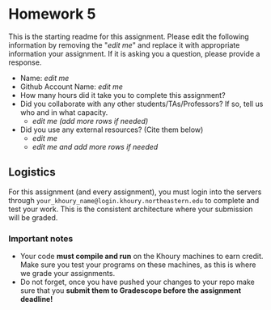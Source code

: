# Homework 5 

This is the starting readme for this assignment.  Please edit the following information by removing the "*edit me*" and replace it with appropriate information your assignment. If it is asking you a question, please provide a response.

- Name: *edit me*
- Github Account Name: *edit me*
- How many hours did it take you to complete this assignment? 
- Did you collaborate with any other students/TAs/Professors? If so, tell us who and in what capacity.
  - *edit me (add more rows if needed)*
- Did you use any external resources? (Cite them below)
  - *edit me*
  - *edit me and add more rows if needed*

## Logistics

For this assignment (and every assignment), you must login into the servers through `your_khoury_name@login.khoury.northeastern.edu` to complete and test your work. This is the consistent architecture where your submission will be graded.

### Important notes

* Your code **must compile and run** on the Khoury machines to earn credit. Make sure you test your programs on these machines, as this is where we grade your assignments.
* Do not forget, once you have pushed your changes to your repo make sure that you **submit them to Gradescope before the assignment deadline!**

